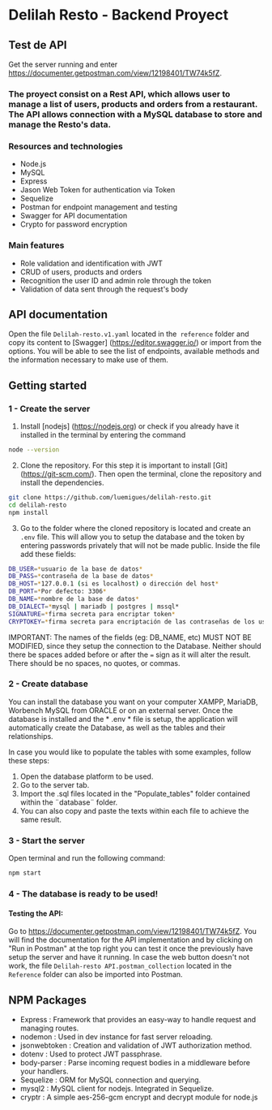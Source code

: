 # Delilah Resto - Backend Proyect

## Test de API
Get the server running and enter https://documenter.getpostman.com/view/12198401/TW74k5fZ.

### The proyect consist on a Rest API, which allows user to manage a list of users, products and orders from a restaurant. The API allows connection with a MySQL database to store and manage the Resto's data.

### Resources and technologies

- Node.js
- MySQL
- Express
- Jason Web Token for authentication via Token
- Sequelize
- Postman for endpoint management and testing
- Swagger for API documentation
- Crypto for password encryption

### Main features

- Role validation and identification with JWT
- CRUD of users, products and orders
- Recognition the user ID and admin role through the token
- Validation of data sent through the request's body

## API documentation

Open the file `Delilah-resto.v1.yaml` located in the` reference` folder and copy its content to [Swagger] (https://editor.swagger.io/) or import from the options. You will be able to see the list of endpoints, available methods and the information necessary to make use of them.

## Getting started

### 1 - Create the server

1. Install [nodejs] (https://nodejs.org) or check if you already have it installed in the terminal by entering the command
```bash
node --version

```
2. Clone the repository. For this step it is important to install [Git] (https://git-scm.com/). Then open the terminal, clone the repository and install the dependencies.
```bash
git clone https://github.com/luemigues/delilah-resto.git
cd delilah-resto
npm install
```

3. Go to the folder where the cloned repository is located and create an `.env` file. This will allow you to setup the database and the token by entering passwords privately that will not be made public. Inside the file add these fields:

```bash
DB_USER=*usuario de la base de datos*
DB_PASS=*contraseña de la base de datos*
DB_HOST=*127.0.0.1 (si es localhost) o dirección del host*
DB_PORT=*Por defecto: 3306*
DB_NAME=*nombre de la base de datos*
DB_DIALECT=*mysql | mariadb | postgres | mssql*
SIGNATURE=*firma secreta para encriptar token*
CRYPTOKEY=*firma secreta para encriptación de las contraseñas de los usuarios*
```

IMPORTANT: The names of the fields (eg: DB_NAME, etc) MUST NOT BE MODIFIED, since they setup the connection to the Database. Neither should there be spaces added before or after the `=` sign as it will alter the result. There should be no spaces, no quotes, or commas.


### 2 - Create database

You can install the database you want on your computer XAMPP, MariaDB, Worbench MySQL from ORACLE or on an external server.
Once the database is installed and the * .env * file is setup, the application will automatically create the Database, as well as the tables and their relationships.

In case you would like to populate the tables with some examples, follow these steps:
1. Open the database platform to be used.
2. Go to the server tab.
3. Import the .sql files located in the "Populate_tables" folder contained within the ¨database¨ folder.
4. You can also copy and paste the texts within each file to achieve the same result.


### 3 - Start the server

Open terminal and run the following command:
```bash
npm start
```

### 4 - The database is ready to be used!

#### Testing the API:
 Go to https://documenter.getpostman.com/view/12198401/TW74k5fZ. You will find the documentation for the API implementation and by clicking on "Run in Postman" at the top right you can test it once the previously have setup the server and have it running. In case the web button doesn't not work, the file `Delilah-resto API.postman_collection` located in the` Reference` folder can also be imported into Postman.


## NPM Packages
- Express : Framework that provides an easy-way to handle request and managing routes.
- nodemon : Used in dev instance for fast server reloading.
- jsonwebtoken : Creation and validation of JWT authorization method.
- dotenv : Used to protect JWT passphrase.
- body-parser : Parse incoming request bodies in a middleware before your handlers.
- Sequelize : ORM for MySQL connection and querying.
- mysql2 : MySQL client for nodejs. Integrated in Sequelize.
- cryptr : A simple aes-256-gcm encrypt and decrypt module for node.js



